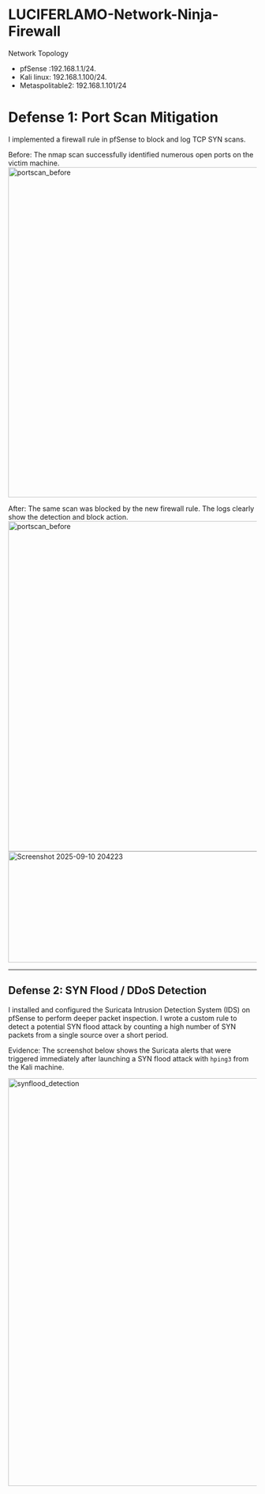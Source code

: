 # LUCIFERLAMO-Network-Ninja-Firewall
Network Topology  
- pfSense :192.168.1.1/24.
- Kali linux: 192.168.1.100/24.
- Metaspolitable2: 192.168.1.101/24


# Defense 1: Port Scan Mitigation

I implemented a firewall rule in pfSense to block and log TCP SYN scans.

Before: The nmap scan successfully identified numerous open ports on the victim machine.
<img width="711" height="668" alt="portscan_before" src="https://github.com/user-attachments/assets/ad86fbbd-31f4-4f43-bd45-73f44ad0caa2" />



After: The same scan was blocked by the new firewall rule. The logs clearly show the detection and block action.
<img width="711" height="668" alt="portscan_before" src="https://github.com/user-attachments/assets/31e92267-0546-4138-a348-d02e00f2385e" />
<img width="573" height="225" alt="Screenshot 2025-09-10 204223" src="https://github.com/user-attachments/assets/c4a36ad8-af76-4e4f-8b01-2014eef62f03" />

---

## Defense 2: SYN Flood / DDoS Detection

I installed and configured the Suricata Intrusion Detection System (IDS) on pfSense to perform deeper packet inspection. I wrote a custom rule to detect a potential SYN flood attack by counting a high number of SYN packets from a single source over a short period.

Evidence: The screenshot below shows the Suricata alerts that were triggered immediately after launching a SYN flood attack with `hping3` from the Kali machine.

<img width="885" height="825" alt="synflood_detection" src="https://github.com/user-attachments/assets/ab6c200b-d431-41ad-92b2-8bc71787c88c" />


